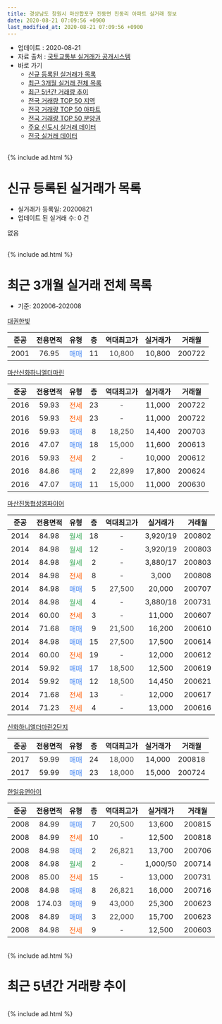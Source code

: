 ```yaml
---
title: 경상남도 창원시 마산합포구 진동면 진동리 아파트 실거래 정보
date: 2020-08-21 07:09:56 +0900
last_modified_at: 2020-08-21 07:09:56 +0900
---
```


* 업데이트 : 2020-08-21
* 자료 출처 : [국토교통부 실거래가 공개시스템](http://rt.molit.go.kr)
* 바로 가기
    * [신규 등록된 실거래가 목록](#신규-등록된-실거래가-목록)
    * [최근 3개월 실거래 전체 목록](#최근-3개월-실거래-전체-목록)
    * [최근 5년간 거래량 추이](#최근-5년간-거래량-추이)
    * [전국 거래량 TOP 50 지역](https://inasie.github.io/apt-trade-info/최근-3개월-전국에서-가장-거래가-많이-발생한-지역)
    * [전국 거래량 TOP 50 아파트](https://inasie.github.io/apt-trade-info/최근-3개월-전국에서-가장-거래가-많이-발생한-아파트)
    * [전국 거래량 TOP 50 분양권](https://inasie.github.io/apt-trade-info/최근-3개월-전국에서-가장-거래가-많이-발생한-분양권)
    * [주요 신도시 실거래 데이터](https://inasie.github.io/apt-trade-info/주요-신도시)
    * [전국 실거래 데이터](https://inasie.github.io/apt-trade-info/전국)
<br>
{% include ad.html %}
<br>

# 신규 등록된 실거래가 목록
* 실거래가 등록일: 20200821
* 업데이트 된 실거래 수: 0 건

없음

<br>
{% include ad.html %}
<br>

# 최근 3개월 실거래 전체 목록
* 기준: 202006-202008


[대권한빛](https://search.naver.com/search.naver?query=%EA%B2%BD%EC%83%81%EB%82%A8%EB%8F%84+%EC%B0%BD%EC%9B%90%EC%8B%9C+%EB%A7%88%EC%82%B0%ED%95%A9%ED%8F%AC%EA%B5%AC+%EC%A7%84%EB%8F%99%EB%A9%B4+%EC%A7%84%EB%8F%99%EB%A6%AC+%EB%8C%80%EA%B6%8C%ED%95%9C%EB%B9%9B)

|준공|전용면적|유형|층|역대최고가|실거래가|거래월|
|:---:|:---:|:---:|:---:|:---:|:---:|:---:|
|2001|76.95|<span style="color:#4285f3">매매</span>|11|<span style="color:#444444">10,800</span>|10,800|200722|

[마산신화하니엘더마린](https://search.naver.com/search.naver?query=%EA%B2%BD%EC%83%81%EB%82%A8%EB%8F%84+%EC%B0%BD%EC%9B%90%EC%8B%9C+%EB%A7%88%EC%82%B0%ED%95%A9%ED%8F%AC%EA%B5%AC+%EC%A7%84%EB%8F%99%EB%A9%B4+%EC%A7%84%EB%8F%99%EB%A6%AC+%EB%A7%88%EC%82%B0%EC%8B%A0%ED%99%94%ED%95%98%EB%8B%88%EC%97%98%EB%8D%94%EB%A7%88%EB%A6%B0)

|준공|전용면적|유형|층|역대최고가|실거래가|거래월|
|:---:|:---:|:---:|:---:|:---:|:---:|:---:|
|2016|59.93|<span style="color:#ff5a00">전세</span>|23|<span style="color:#444444">-</span>|11,000|200722|
|2016|59.93|<span style="color:#ff5a00">전세</span>|23|<span style="color:#444444">-</span>|11,000|200722|
|2016|59.93|<span style="color:#4285f3">매매</span>|8|<span style="color:#444444">18,250</span>|14,400|200703|
|2016|47.07|<span style="color:#4285f3">매매</span>|18|<span style="color:#444444">15,000</span>|11,600|200613|
|2016|59.93|<span style="color:#ff5a00">전세</span>|2|<span style="color:#444444">-</span>|10,000|200612|
|2016|84.86|<span style="color:#4285f3">매매</span>|2|<span style="color:#444444">22,899</span>|17,800|200624|
|2016|47.07|<span style="color:#4285f3">매매</span>|11|<span style="color:#444444">15,000</span>|11,000|200630|

[마산진동협성엠파이어](https://search.naver.com/search.naver?query=%EA%B2%BD%EC%83%81%EB%82%A8%EB%8F%84+%EC%B0%BD%EC%9B%90%EC%8B%9C+%EB%A7%88%EC%82%B0%ED%95%A9%ED%8F%AC%EA%B5%AC+%EC%A7%84%EB%8F%99%EB%A9%B4+%EC%A7%84%EB%8F%99%EB%A6%AC+%EB%A7%88%EC%82%B0%EC%A7%84%EB%8F%99%ED%98%91%EC%84%B1%EC%97%A0%ED%8C%8C%EC%9D%B4%EC%96%B4)

|준공|전용면적|유형|층|역대최고가|실거래가|거래월|
|:---:|:---:|:---:|:---:|:---:|:---:|:---:|
|2014|84.98|<span style="color:#34a853">월세</span>|18|<span style="color:#444444">-</span>|3,920/19|200802|
|2014|84.98|<span style="color:#34a853">월세</span>|12|<span style="color:#444444">-</span>|3,920/19|200803|
|2014|84.98|<span style="color:#34a853">월세</span>|2|<span style="color:#444444">-</span>|3,880/17|200803|
|2014|84.98|<span style="color:#ff5a00">전세</span>|8|<span style="color:#444444">-</span>|3,000|200808|
|2014|84.98|<span style="color:#4285f3">매매</span>|5|<span style="color:#444444">27,500</span>|20,000|200707|
|2014|84.98|<span style="color:#34a853">월세</span>|4|<span style="color:#444444">-</span>|3,880/18|200731|
|2014|60.00|<span style="color:#ff5a00">전세</span>|3|<span style="color:#444444">-</span>|11,000|200607|
|2014|71.68|<span style="color:#4285f3">매매</span>|9|<span style="color:#444444">21,500</span>|16,200|200610|
|2014|84.98|<span style="color:#4285f3">매매</span>|15|<span style="color:#444444">27,500</span>|17,500|200614|
|2014|60.00|<span style="color:#ff5a00">전세</span>|19|<span style="color:#444444">-</span>|12,000|200612|
|2014|59.92|<span style="color:#4285f3">매매</span>|17|<span style="color:#444444">18,500</span>|12,500|200619|
|2014|59.92|<span style="color:#4285f3">매매</span>|12|<span style="color:#444444">18,500</span>|14,450|200621|
|2014|71.68|<span style="color:#ff5a00">전세</span>|13|<span style="color:#444444">-</span>|12,000|200617|
|2014|71.23|<span style="color:#ff5a00">전세</span>|4|<span style="color:#444444">-</span>|13,000|200616|

[신화하니엘더마린2단지](https://search.naver.com/search.naver?query=%EA%B2%BD%EC%83%81%EB%82%A8%EB%8F%84+%EC%B0%BD%EC%9B%90%EC%8B%9C+%EB%A7%88%EC%82%B0%ED%95%A9%ED%8F%AC%EA%B5%AC+%EC%A7%84%EB%8F%99%EB%A9%B4+%EC%A7%84%EB%8F%99%EB%A6%AC+%EC%8B%A0%ED%99%94%ED%95%98%EB%8B%88%EC%97%98%EB%8D%94%EB%A7%88%EB%A6%B02%EB%8B%A8%EC%A7%80)

|준공|전용면적|유형|층|역대최고가|실거래가|거래월|
|:---:|:---:|:---:|:---:|:---:|:---:|:---:|
|2017|59.99|<span style="color:#4285f3">매매</span>|24|<span style="color:#444444">18,000</span>|14,000|200818|
|2017|59.99|<span style="color:#4285f3">매매</span>|23|<span style="color:#444444">18,000</span>|15,000|200724|

[한일유앤아이](https://search.naver.com/search.naver?query=%EA%B2%BD%EC%83%81%EB%82%A8%EB%8F%84+%EC%B0%BD%EC%9B%90%EC%8B%9C+%EB%A7%88%EC%82%B0%ED%95%A9%ED%8F%AC%EA%B5%AC+%EC%A7%84%EB%8F%99%EB%A9%B4+%EC%A7%84%EB%8F%99%EB%A6%AC+%ED%95%9C%EC%9D%BC%EC%9C%A0%EC%95%A4%EC%95%84%EC%9D%B4)

|준공|전용면적|유형|층|역대최고가|실거래가|거래월|
|:---:|:---:|:---:|:---:|:---:|:---:|:---:|
|2008|84.99|<span style="color:#4285f3">매매</span>|7|<span style="color:#444444">20,500</span>|13,600|200815|
|2008|84.99|<span style="color:#ff5a00">전세</span>|10|<span style="color:#444444">-</span>|12,500|200818|
|2008|84.98|<span style="color:#4285f3">매매</span>|2|<span style="color:#444444">26,821</span>|13,700|200706|
|2008|84.98|<span style="color:#34a853">월세</span>|2|<span style="color:#444444">-</span>|1,000/50|200714|
|2008|85.00|<span style="color:#ff5a00">전세</span>|15|<span style="color:#444444">-</span>|13,000|200731|
|2008|84.98|<span style="color:#4285f3">매매</span>|8|<span style="color:#444444">26,821</span>|16,000|200716|
|2008|174.03|<span style="color:#4285f3">매매</span>|9|<span style="color:#444444">43,000</span>|25,300|200623|
|2008|84.89|<span style="color:#4285f3">매매</span>|3|<span style="color:#444444">22,000</span>|15,700|200623|
|2008|84.98|<span style="color:#ff5a00">전세</span>|9|<span style="color:#444444">-</span>|12,500|200603|


<br>
{% include ad.html %}
<br>

# 최근 5년간 거래량 추이


<div style="width:100%;">
    <canvas id="deal_progress" height="200"></canvas>
</div>

<script>
new Chart(document.getElementById("deal_progress"), {
    type: 'line',
    data: {
        labels: ['201508','201509','201510','201511','201512','201601','201602','201603','201604','201605','201606','201607','201608','201609','201610','201611','201612','201701','201702','201703','201704','201705','201706','201707','201708','201709','201710','201711','201712','201801','201802','201803','201804','201805','201806','201807','201808','201809','201810','201811','201812','201901','201902','201903','201904','201905','201906','201907','201908','201909','201910','201911','201912','202001','202002','202003','202004','202005','202006','202007','202008'],
        datasets: [{
            label: '매매',
            pointRadius: 1,
            data: [10, 10, 9, 8, 7, 7, 8, 20, 10, 11, 12, 8, 8, 7, 16, 7, 8, 6, 7, 8, 4, 7, 2, 6, 4, 2, 8, 9, 1, 7, 4, 4, 6, 6, 7, 1, 2, 4, 8, 6, 4, 2, 6, 7, 7, 7, 1, 5, 1, 6, 7, 24, 10, 6, 4, 4, 9, 5, 9, 6, 2],
            borderColor: "rgba(255, 201, 14, 1)",
            backgroundColor: "rgba(255, 201, 14, 0.5)",
            fill: false,
            lineTension: 0
        },{
            label: '전월세',
            pointRadius: 1,
            data: [3, 3, 7, 2, 8, 5, 7, 8, 15, 19, 7, 14, 14, 7, 7, 2, 5, 5, 12, 9, 12, 7, 12, 1, 1, 6, 7, 4, 6, 6, 5, 12, 11, 10, 9, 3, 10, 4, 4, 8, 3, 9, 11, 14, 6, 4, 4, 7, 3, 3, 8, 6, 1, 6, 13, 13, 8, 5, 6, 5, 5],
            borderColor: "rgba(0, 141, 185, 1)",
            backgroundColor: "rgba(0, 141, 185, 0.5)",
            fill: false,
            lineTension: 0
        }
        ]
    },
    options: {
        responsive: true,
        title: {
            display: false
        },
        tooltips: {
            mode: 'index',
            intersect: false
        },
        hover: {
            mode: 'nearest',
            intersect: true
        },
        scales: {
            xAxes: [{
                display: true,
                scaleLabel: {
                    display: true,
                    labelString: '년/월'
                }
            }],
            yAxes: [{
                display: true,
                ticks: {
                    suggestedMin: 0,
                },
                scaleLabel: {
                    display: true,
                    labelString: '실거래 수'
                }
            }]
        }
    }
});

</script>


<br>
{% include ad.html %}
<br>

